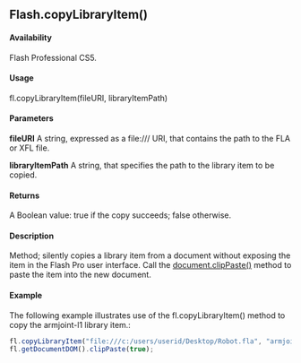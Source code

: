 ## Flash.copyLibraryItem()

#### Availability

Flash Professional CS5.

#### Usage

fl.copyLibraryItem(fileURI, libraryItemPath)

#### Parameters

**fileURI** A string, expressed as a file:/// URI, that contains the path to the FLA or XFL file.

**libraryItemPath** A string, that specifies the path to the library item to be copied.

#### Returns

A Boolean value: true if the copy succeeds; false otherwise.

#### Description

Method; silently copies a library item from a document without exposing the item in the Flash Pro user interface. Call the [document.clipPaste()](../Document_object/Document32.md) method to paste the item into the new document.

#### Example

The following example illustrates use of the fl.copyLibraryItem() method to copy the armjoint-l1 library item.:

```javascript
fl.copyLibraryItem("file:///c:/users/userid/Desktop/Robot.fla", "armjoint-l1");
fl.getDocumentDOM().clipPaste(true);
```

